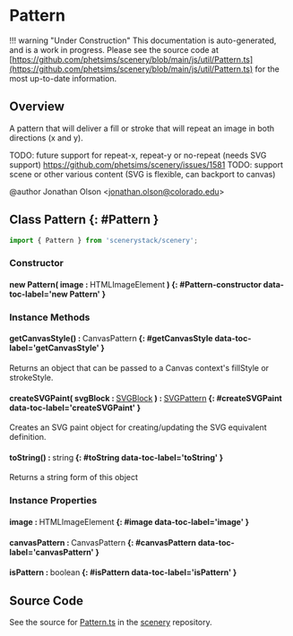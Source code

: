 # Pattern

!!! warning "Under Construction"
    This documentation is auto-generated, and is a work in progress. Please see the source code at
    [https://github.com/phetsims/scenery/blob/main/js/util/Pattern.ts](https://github.com/phetsims/scenery/blob/main/js/util/Pattern.ts) for the most up-to-date information.

## Overview

A pattern that will deliver a fill or stroke that will repeat an image in both directions (x and y).

TODO: future support for repeat-x, repeat-y or no-repeat (needs SVG support) https://github.com/phetsims/scenery/issues/1581
TODO: support scene or other various content (SVG is flexible, can backport to canvas)

@author Jonathan Olson &lt;jonathan.olson@colorado.edu&gt;

## Class Pattern {: #Pattern }


```js
import { Pattern } from 'scenerystack/scenery';
```
### Constructor

#### new Pattern( image : <span style="font-weight: 400;">HTMLImageElement</span> ) {: #Pattern-constructor data-toc-label='new Pattern' }

### Instance Methods

#### getCanvasStyle() : <span style="font-weight: 400;">CanvasPattern</span> {: #getCanvasStyle data-toc-label='getCanvasStyle' }

Returns an object that can be passed to a Canvas context's fillStyle or strokeStyle.

#### createSVGPaint( svgBlock : <span style="font-weight: 400;">[SVGBlock](../scenery/SVGBlock.md)</span> ) : <span style="font-weight: 400;">[SVGPattern](../scenery/SVGPattern.md)</span> {: #createSVGPaint data-toc-label='createSVGPaint' }

Creates an SVG paint object for creating/updating the SVG equivalent definition.

#### toString() : <span style="font-weight: 400;"><span style="color: hsla(calc(var(--md-hue) + 180deg),80%,40%,1);">string</span></span> {: #toString data-toc-label='toString' }

Returns a string form of this object

### Instance Properties

#### image : <span style="font-weight: 400;">HTMLImageElement</span> {: #image data-toc-label='image' }

#### canvasPattern : <span style="font-weight: 400;">CanvasPattern</span> {: #canvasPattern data-toc-label='canvasPattern' }

#### isPattern : <span style="font-weight: 400;"><span style="color: hsla(calc(var(--md-hue) + 180deg),80%,40%,1);">boolean</span></span> {: #isPattern data-toc-label='isPattern' }



## Source Code

See the source for [Pattern.ts](https://github.com/phetsims/scenery/blob/main/js/util/Pattern.ts) in the [scenery](https://github.com/phetsims/scenery) repository.
